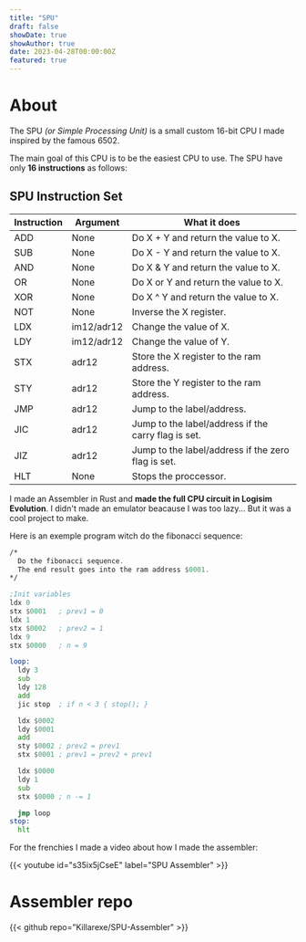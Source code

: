 ```yaml
---
title: "SPU"
draft: false
showDate: true
showAuthor: true
date: 2023-04-28T00:00:00Z
featured: true
---
```


# About

The SPU *(or Simple Processing Unit)* is a small custom 16-bit CPU I made inspired by the famous 6502.

The main goal of this CPU is to be the easiest CPU to use. The SPU have only **16 instructions** as follows:

## SPU Instruction Set

| Instruction | Argument   | What it does                                        |
| ----------- | ---------- | --------------------------------------------------- |
| ADD         | None       | Do X + Y and return the value to X.                 |
| SUB         | None       | Do X - Y and return the value to X.                 |
| AND         | None       | Do X & Y and return the value to X.                 |
| OR          | None       | Do X or Y and return the value to X.                |
| XOR         | None       | Do X ^ Y and return the value to X.                 |
| NOT         | None       | Inverse the X register.                             |
| LDX         | im12/adr12 | Change the value of X.                              |
| LDY         | im12/adr12 | Change the value of Y.                              |
| STX         | adr12      | Store the X register to the ram address.            |
| STY         | adr12      | Store the Y register to the ram address.            |
| JMP         | adr12      | Jump to the label/address.                          |
| JIC         | adr12      | Jump to the label/address if the carry flag is set. |
| JIZ         | adr12      | Jump to the label/address if the zero flag is set.  |
| HLT         | None       | Stops the proccessor.                               |

I made an Assembler in Rust and **made the full CPU circuit in Logisim Evolution**. I didn't made an emulator beacause I was too lazy... But it was a cool project to make.

Here is an exemple program witch do the fibonacci sequence:

```asm
/*
  Do the fibonacci sequence.
  The end result goes into the ram address $0001.
*/

;Init variables
ldx 0
stx $0001   ; prev1 = 0
ldx 1
stx $0002   ; prev2 = 1
ldx 9
stx $0000   ; n = 9

loop:
  ldy 3
  sub
  ldy 128
  add
  jic stop  ; if n < 3 { stop(); }

  ldx $0002
  ldy $0001
  add
  sty $0002 ; prev2 = prev1
  stx $0001 ; prev1 = prev2 + prev1

  ldx $0000
  ldy 1
  sub
  stx $0000 ; n -= 1

  jmp loop
stop:
  hlt

```

For the frenchies I made a video about how I made the assembler:

{{< youtube id="s35ix5jCseE" label="SPU Assembler" >}}

# Assembler repo

{{< github repo="Killarexe/SPU-Assembler" >}}
